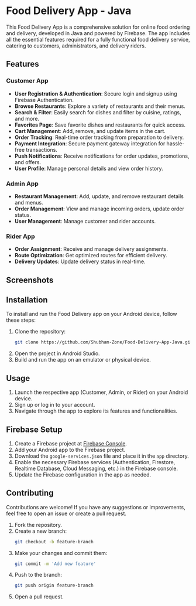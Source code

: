 # Food Delivery App - Java

This Food Delivery App is a comprehensive solution for online food ordering and delivery, developed in Java and powered by Firebase. The app includes all the essential features required for a fully functional food delivery service, catering to customers, administrators, and delivery riders.

## Features

### Customer App
- **User Registration & Authentication**: Secure login and signup using Firebase Authentication.
- **Browse Restaurants**: Explore a variety of restaurants and their menus.
- **Search & Filter**: Easily search for dishes and filter by cuisine, ratings, and more.
- **Favorites Page**: Save favorite dishes and restaurants for quick access.
- **Cart Management**: Add, remove, and update items in the cart.
- **Order Tracking**: Real-time order tracking from preparation to delivery.
- **Payment Integration**: Secure payment gateway integration for hassle-free transactions.
- **Push Notifications**: Receive notifications for order updates, promotions, and offers.
- **User Profile**: Manage personal details and view order history.

### Admin App
- **Restaurant Management**: Add, update, and remove restaurant details and menus.
- **Order Management**: View and manage incoming orders, update order status.
- **User Management**: Manage customer and rider accounts.

### Rider App
- **Order Assignment**: Receive and manage delivery assignments.
- **Route Optimization**: Get optimized routes for efficient delivery.
- **Delivery Updates**: Update delivery status in real-time.

## Screenshots

## Installation

To install and run the Food Delivery app on your Android device, follow these steps:

1. Clone the repository:
   ```bash
   git clone https://github.com/Shubham-Zone/Food-Delivery-App-Java.git
   ```
2. Open the project in Android Studio.
3. Build and run the app on an emulator or physical device.

## Usage

1. Launch the respective app (Customer, Admin, or Rider) on your Android device.
2. Sign up or log in to your account.
3. Navigate through the app to explore its features and functionalities.

## Firebase Setup

1. Create a Firebase project at [Firebase Console](https://console.firebase.google.com/).
2. Add your Android app to the Firebase project.
3. Download the `google-services.json` file and place it in the `app` directory.
4. Enable the necessary Firebase services (Authentication, Firestore, Realtime Database, Cloud Messaging, etc.) in the Firebase console.
5. Update the Firebase configuration in the app as needed.

## Contributing

Contributions are welcome! If you have any suggestions or improvements, feel free to open an issue or create a pull request.

1. Fork the repository.
2. Create a new branch:
   ```bash
   git checkout -b feature-branch
   ```
3. Make your changes and commit them:
   ```bash
   git commit -m 'Add new feature'
   ```
4. Push to the branch:
   ```bash
   git push origin feature-branch
   ```
5. Open a pull request.
